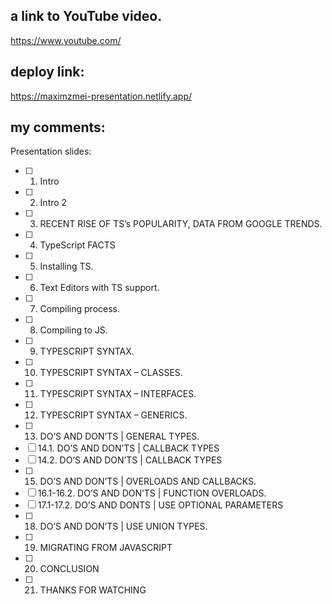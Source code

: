 ## a link to YouTube video.
https://www.youtube.com/
## deploy link: 
https://maximzmei-presentation.netlify.app/
## my comments:
Presentation slides:
- [ ] 1. Intro 
- [ ] 2. Intro 2
- [ ] 3. RECENT RISE OF TS’s POPULARITY, DATA FROM GOOGLE TRENDS. 
- [ ] 4. TypeScript FACTS
- [ ] 5. Installing TS.
- [ ] 6. Text Editors with TS support.
- [ ] 7. Compiling process.
- [ ] 8. Compiling to JS.
- [ ] 9. TYPESCRIPT SYNTAX.
- [ ] 10. TYPESCRIPT SYNTAX – CLASSES.
- [ ] 11. TYPESCRIPT SYNTAX – INTERFACES.
- [ ] 12. TYPESCRIPT SYNTAX – GENERICS.
- [ ] 13. DO’S AND DON’TS | GENERAL TYPES.
- [ ] 14.1. DO’S AND DON’TS | CALLBACK TYPES
- [ ] 14.2. DO’S AND DON’TS | CALLBACK TYPES
- [ ] 15. DO’S AND DON’TS | OVERLOADS AND CALLBACKS.
- [ ] 16.1-16.2. DO’S AND DON’TS | FUNCTION OVERLOADS.
- [ ] 17.1-17.2. DO’S AND DONTS | USE OPTIONAL PARAMETERS
- [ ] 18. DO’S AND DON’TS | USE UNION TYPES.
- [ ] 19. MIGRATING FROM JAVASCRIPT
- [ ] 20. CONCLUSION
- [ ] 21. THANKS FOR WATCHING
